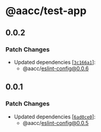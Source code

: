 # @aacc/test-app

## 0.0.2

### Patch Changes

- Updated dependencies
  [[`3c166a1`](https://github.com/aaronccasanova/aacc/commit/3c166a1c6be25475cc5621f1543a71f176f8ae8c)]:
  - @aacc/eslint-config@0.0.6

## 0.0.1

### Patch Changes

- Updated dependencies
  [[`6ad0ce0`](https://github.com/aaronccasanova/aacc/commit/6ad0ce0fa7fd7c7a2c951833fb1616d43b6ebda7)]:
  - @aacc/eslint-config@0.0.5
